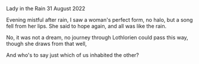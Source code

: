 Lady in the Rain
31 August 2022

Evening mistful after rain,
I saw a woman's perfect form,
no halo, but a song fell from her lips.
She said to hope again,
and all was like the rain.

No, it was not a dream,
no journey through Lothlorien
could pass this way,
though she draws from that well,

And who's to say just which
of us inhabited the other?  